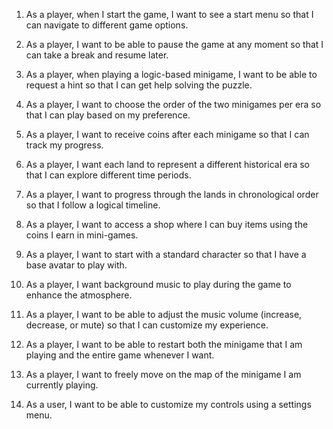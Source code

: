 1.    As a player, when I start the game, I want to see a start menu so that I can navigate to different game options.

2.   As a player, I want to be able to pause the game at any moment so that I can take a break and resume later.

3.   As a player, when playing a logic-based minigame, I want to be able to request a hint so that I can get help solving the puzzle.

4.   As a player, I want to choose the order of the two minigames per era so that I can play based on my preference.

5.   As a player, I want to receive coins after each minigame so that I can track my progress.

6.   As a player, I want each land to represent a different historical era so that I can explore different time periods.

7.   As a player, I want to progress through the lands in chronological order so that I follow a logical timeline.

8.  As a player, I want to access a shop where I can buy items using the coins I earn in mini-games.

9.  As a player, I want to start with a standard character so that I have a base avatar to play with.

10.  As a player, I want background music to play during the game to enhance the atmosphere.

11.  As a player, I want to be able to adjust the music volume (increase, decrease, or mute) so that I can customize my experience.

12.  As a player, I want to be able to restart both the minigame that I am playing and the entire game whenever I want.

13.  As a player, I want to freely move on the map of the minigame I am currently playing.

14.  As a user, I want to be able to customize my controls using a settings menu.

